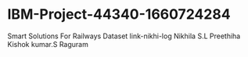 # IBM-Project-44340-1660724284
Smart Solutions For Railways
Dataset link-nikhi-log
Nikhila S.L
Preethiha 
Kishok kumar.S
Raguram
